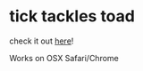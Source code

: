 # tick tackles toad

check it out <a href="https://hhjiang.io/tick-tackles-toad">here</a>!

Works on OSX Safari/Chrome
